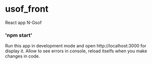 # usof_front
React app N-Gsof

### 'npm start'
Run this app in development mode and open   http://localhost:3000 for display it.
Allow to see errors in console, reload itselfs when you make changes in code.

